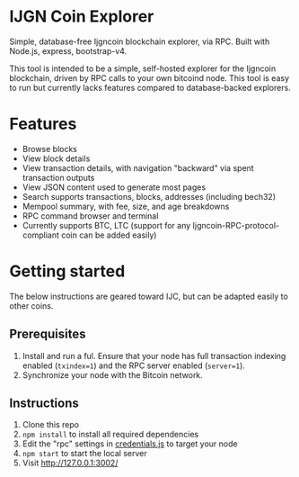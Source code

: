 # IJGN Coin Explorer

Simple, database-free Ijgncoin blockchain explorer, via RPC. Built with Node.js, express, bootstrap-v4.

This tool is intended to be a simple, self-hosted explorer for the Ijgncoin blockchain, driven by RPC calls to your own bitcoind node. This tool is easy to run but currently lacks features compared to database-backed explorers.

# Features

* Browse blocks
* View block details
* View transaction details, with navigation "backward" via spent transaction outputs
* View JSON content used to generate most pages
* Search supports transactions, blocks, addresses (including bech32)
* Mempool summary, with fee, size, and age breakdowns
* RPC command browser and terminal
* Currently supports BTC, LTC (support for any Ijgncoin-RPC-protocol-compliant coin can be added easily)

# Getting started

The below instructions are geared toward IJC, but can be adapted easily to other coins.

## Prerequisites

1. Install and run a ful. Ensure that your node has full transaction indexing enabled (`txindex=1`) and the RPC server enabled (`server=1`).
2. Synchronize your node with the Bitcoin network.

## Instructions

1. Clone this repo
2. `npm install` to install all required dependencies
3. Edit the "rpc" settings in [credentials.js](app/credentials.js) to target your node
4. `npm start` to start the local server
5. Visit http://127.0.0.1:3002/

